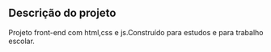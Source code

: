 ## Descrição do projeto 

<p align="justify">
Projeto front-end com html,css e js.Construído para estudos e para trabalho escolar.




</p>
